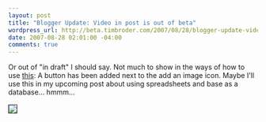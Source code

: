 ```yaml
--- 
layout: post
title: "Blogger Update: Video in post is out of beta"
wordpress_url: http://beta.timbroder.com/2007/08/28/blogger-update-video-in-post-is-out-of-beta/
date: 2007-08-28 02:01:00 -04:00
comments: true
---
```

Or out of "in draft" I should say.  Not much to show in the ways of how to use <a href="http://buzz.blogger.com/2007/08/3-2-1-action.html">this</a>:  A button has been added next to the add an image icon.  Maybe I'll use this in my upcoming post about using spreadsheets and base as a database... hmmm...  <br /><br />
<img src="http://lh6.google.com/timothy.broder/RtOBZJE6BSI/AAAAAAAAKoc/83d-BWrBiFM/s400/blogger_video_post.jpg?imgdl=1" border=1/>
